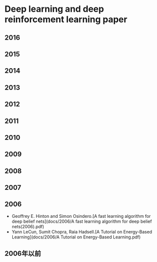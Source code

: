 # Deep learning and deep reinforcement learning paper

## 2016

## 2015

## 2014

## 2013

## 2012

## 2011

## 2010

## 2009

## 2008

## 2007

## 2006

- Geoffrey E. Hinton and Simon Osindero.[A fast learning algorithm for deep belief nets](docs/2006/A fast learning algorithm for deep belief nets(2006).pdf)
- Yann LeCun, Sumit Chopra, Raia Hadsell.[A Tutorial on Energy-Based Learning](docs/2006/A Tutorial on Energy-Based Learning.pdf)
## 2006年以前

